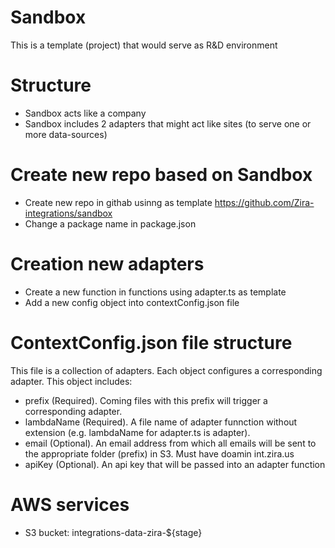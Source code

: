 # Sandbox
This is a template (project) that would  serve as R&amp;D environment

# Structure
* Sandbox acts like a company
* Sandbox includes 2 adapters that might act like sites (to serve one or more data-sources)

# Create new repo based on Sandbox
* Create new repo in githab usinng as template https://github.com/Zira-integrations/sandbox
* Change a package name in package.json

# Creation new adapters
* Create a new function in functions using adapter.ts as template
* Add a new config object into contextConfig.json file


# ContextConfig.json file structure
This file is a collection of adapters. Each object configures a corresponding adapter. This object includes: 
* prefix (Required). Coming files with this prefix will trigger a corresponding adapter.
* lambdaName (Required). A file name of adapter funnction without extension (e.g. lambdaName for adapter.ts is adapter).
* email (Optional). An email address from which all emails will be sent to the appropriate folder (prefix) in S3. Must have doamin int.zira.us
* apiKey (Optional). An api key that will be passed into an adapter function

# AWS services
* S3 bucket: integrations-data-zira-${stage}
